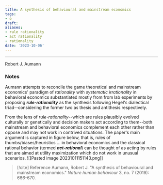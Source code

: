```yaml
---
title: A synthesis of behavioural and mainstream economics
tags:
- o
draft: 
aliases:
- rule rationality
- act rationality
- rationality
date: '2023-10-06'
---
```

---
Robert J. Aumann

### Notes
Aumann attempts to reconcile the game theoretical and mainstream economics' paradigm of _rationality_ with _systematic irrationality_ in behavioral economics substantiated mostly from from lab experiments by proposing **_rule-rationality_** as the synthesis following Hegel's dialectical triad--considering the former two as thesis and antithesis respectively. 

From the lens of _rule-rationality_--which are rules plausibly evolved culturally or genetically and decision makers act according to them--both mainstream and behavioral economics complement each other rather than oppose and may not work in contrived situations. The paper's main argument is captured in figure below, that is, rules of thumbs/biases/heuristics ... in behavioral economics and the classical rational behavior (termed _**act-rational**_) can be thought of as acting by rules that are aimed at utility maximization which do not work in unusual scenarios.
![[Pasted image 20231011151143.png]]

> [!cite] Reference
> Aumann, Robert J. "A synthesis of behavioural and mainstream economics." _Nature human behaviour_ 3, no. 7 (2019): 666-670.


